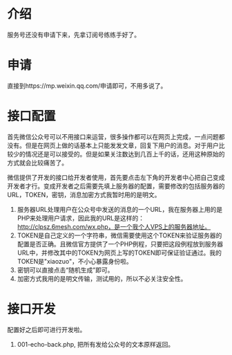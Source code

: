 # 介绍
服务号还没有申请下来，先拿订阅号练练手好了。

# 申请
直接到https://mp.weixin.qq.com/申请即可，不用多说了。

# 接口配置
首先微信公众号可以不用接口来运营，很多操作都可以在网页上完成，一点问题都没有。但是在网页上做的话基本上只能发发文章，回复下用户的消息。对于用户比较少的情况还是可以接受的。但是如果关注数达到几百上千的话，还用这种原始的方式就会比较痛苦了。

微信提供了开发的接口给开发者使用，首先要点击左下角的开发者中心把自己变成开发者才行。变成开发者之后需要先填上服务器的配置，需要修改的包括服务器的URL，TOKEN，密钥，消息加密方式我暂时用的是明文。

1. 服务器URL处理用户在公众号中发送的消息的一个URL，我在服务器上用的是PHP来处理用户请求，因此我的URL是这样的：http://clpsz.6mesh.com/wx.php，是一个我个人VPS上的服务器地址。
2. TOKEN是自己定义的一个字符串，微信需要使用这个TOKEN来验证服务器的配置是否正确。且微信官方提供了一个PHP例程，只要把这段例程放到服务器URL中，并修改其中的TOKEN为网页上写的TOKEN即可保证验证通过。我的TOKEN是"xiaozuo"，不小心暴露身份啦。
3. 密钥可以直接点击“随机生成”即可。
4. 加密方式我用的是明文传输，测试用的，所以不必关注安全性。

# 接口开发
配置好之后即可进行开发啦。
1. 001-echo-back.php, 把所有发给公众号的文本原样返回。
